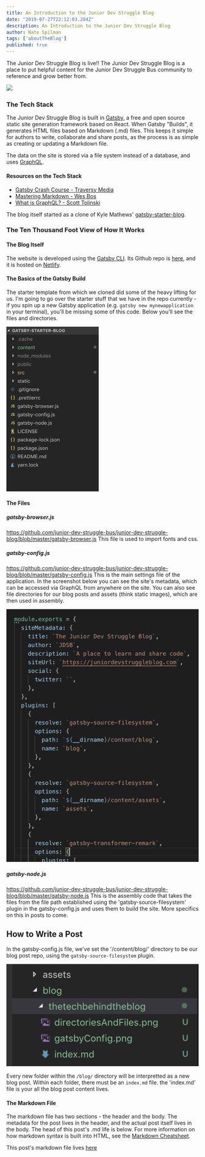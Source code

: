 ```yaml
---
title: An Introduction to the Junior Dev Struggle Blog
date: "2019-07-27T22:12:03.284Z"
description: An Introduction to the Junior Dev Struggle Blog
author: Nate Spilman
tags: ['aboutTheBlog']
published: true
---
```


The Junior Dev Struggle Blog is live!!
The Junior Dev Struggle Blog is a place to put helpful content for the Junior Dev Struggle Bus community to reference and grow better from. 

![](https://media.giphy.com/media/dQpUkK59l5Imxsh8jN/giphy.gif)

### The Tech Stack 
The Junior Dev Struggle Blog is built in [Gatsby](https://www.gatsbyjs.org/), a free and open source static site generation framework based on React. When Gatsby "Builds", it generates HTML files based on Markdown (.md) files. This keeps it simple for authors to write, collaborate and share posts, as the process is as simple as creating or updating a Markdown file. 

The data on the site is stored via a file system instead of a database, and uses [GraphQL](https://graphql.org/). 

#### Resources on the Tech Stack 
 * [Gatsby Crash Course - Traversy Media](https://www.youtube.com/watch?v=6YhqQ2ZW1sc)
 * [Mastering Markdown - Wes Bos](https://www.youtube.com/watch?v=8YC4kw9w89E)
 * [What is GraphQL? - Scott Tolinski](https://www.youtube.com/watch?v=VjXb3PRL9WI&t=495s)

The blog itself started as a clone of Kyle Mathews' [gatsby-starter-blog](https://www.gatsbyjs.org/starters/gatsbyjs/gatsby-starter-blog/).

### The Ten Thousand Foot View of How It Works 
#### The Blog Itself
The website is developed using the [Gatsby CLI](https://www.gatsbyjs.org/docs/quick-start). Its Github repo is [here](https://github.com/junior-dev-struggle-bus/junior-dev-struggle-blog), and it is hosted on [Netlify](https://www.netlify.com/). 

#### The Basics of the Gatsby Build
The starter template from which we cloned did some of the heavy lifting for us. I'm going to go over the starter stuff that we have in the repo currently - if you spin up a new Gatsby application (e.g. `gatsby new mynewapplication` in your terminal), you'll be missing some of this code. Below you'll see the files and directories. 

![](./directoriesAndFiles.png)

#### The Files 

##### gatsby-browser.js
https://github.com/junior-dev-struggle-bus/junior-dev-struggle-blog/blob/master/gatsby-browser.js
This file is used to import fonts and css.

##### gatsby-config.js
https://github.com/junior-dev-struggle-bus/junior-dev-struggle-blog/blob/master/gatsby-config.js
This is the main settings file of the application. In the screenshot below you can see the site's metadata, which can be accessed via GraphQL from anywhere on the site. You can also see file directories for our blog posts and assets (think static images), which are then used in assembly. 

![](./gatsbyConfig.png)

##### gatsby-node.js
https://github.com/junior-dev-struggle-bus/junior-dev-struggle-blog/blob/master/gatsby-node.js
This is the assembly code that takes the files from the file path established using the 'gatsby-source-filesystem' plugin in the gatsby-config.js and uses them to build the site. More specifics on this in posts to come. 

## How to Write a Post
In the gatsby-config.js file, we've set the '/content/blog/' directory to be our blog post repo, using the `gatsby-source-filesystem` plugin. 

![](./blogFilesystem.png)

Every new folder within the `/blog/` directory will be interpretted as a new blog post. Within each folder, there must be an `index.md` file. the 'index.md' file is your all the blog post content lives.  

#### The Markdown File
The markdown file has two sections - the header and the body. The metadata for the post lives in the header, and the actual post itself lives in the body. The head of this post's .md life is below. For more information on how markdown syntax is built into HTML, see the [Markdown Cheatsheet](https://github.com/adam-p/markdown-here/wiki/Markdown-Cheatsheet).

This post's markdown file lives [here](https://github.com/junior-dev-struggle-bus/junior-dev-struggle-blog/blob/master/content/blog/thetechbehindtheblog/index.md)



